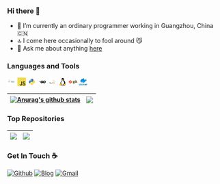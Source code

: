 ### Hi there 👋

<!--
**hooj0/hooj0** is a ✨ _special_ ✨ repository because its `README.md` (this file) appears on your GitHub profile.

Here are some ideas to get you started:

- 🔭 I’m currently working on ...
- 🌱 I’m currently learning ...
- 👯 I’m looking to collaborate on ...
- 🤔 I’m looking for help with ...
- 💬 Ask me about ...
- 📫 How to reach me: ...
- 😄 Pronouns: ...
- ⚡ Fun fact: ...
-->

- 🔭 I’m currently an ordinary programmer working in Guangzhou, China 🇨🇳
- 🔝 I come here occasionally to fool around 😼
- 💬 Ask me about anything [here](https://github.com/hooj0/hooj0/issues)

### Languages and Tools
<code><img height="20" src="https://raw.githubusercontent.com/github/explore/80688e429a7d4ef2fca1e82350fe8e3517d3494d/topics/java/java.png"></code>
<code><img height="20" src="https://raw.githubusercontent.com/github/explore/80688e429a7d4ef2fca1e82350fe8e3517d3494d/topics/javascript/javascript.png"></code>
<code><img height="20" src="https://raw.githubusercontent.com/github/explore/80688e429a7d4ef2fca1e82350fe8e3517d3494d/topics/python/python.png"></code>
<code><img height="20" src="https://raw.githubusercontent.com/github/explore/80688e429a7d4ef2fca1e82350fe8e3517d3494d/topics/go/go.png"></code> 
<code><img height="20" src="https://raw.githubusercontent.com/github/explore/80688e429a7d4ef2fca1e82350fe8e3517d3494d/topics/mysql/mysql.png"></code>
<code><img height="20" src="https://raw.githubusercontent.com/github/explore/80688e429a7d4ef2fca1e82350fe8e3517d3494d/topics/linux/linux.png"></code>
<code><img height="20" src="https://raw.githubusercontent.com/github/explore/80688e429a7d4ef2fca1e82350fe8e3517d3494d/topics/git/git.png"></code>
<code><img height="20" src="https://raw.githubusercontent.com/github/explore/80688e429a7d4ef2fca1e82350fe8e3517d3494d/topics/docker/docker.png"></code>

| <a href="https://github.com/hooj0/sensitive-words-filter"><img align="center" src="https://github-readme-stats.vercel.app/api?username=hooj0&show_icons=true&include_all_commits=true&theme=dracula&hide_border=true&count_private=true" alt="Anurag's github stats" /></a> | <a href="https://github.com/hooj0/spring-data-fabric-chaincode"><img align="center" src="https://github-readme-stats.vercel.app/api/top-langs/?username=hooj0&layout=compact&theme=dracula&hide_border=true&langs_count=8&count_private=true" /></a> |
| ------------- | ------------- |

<!--
<img src="https://github-profile-trophy.vercel.app/?username=hooj0&column=7&theme=dracula"/>|
-->

### Top Repositories
| <a href="https://github.com/hooj0/sensitive-words-filter">  <img align="center" src="https://github-readme-stats.vercel.app/api/pin/?username=hooj0&repo=sensitive-words-filter&theme=dracula" />  </a> | <a href="https://github.com/hooj0/spring-data-fabric-chaincode">  <img align="center" src="https://github-readme-stats.vercel.app/api/pin/?username=hooj0&repo=spring-data-fabric-chaincode&theme=dracula" />  </a> |
|----|----|
  
### Get In Touch ☕
[![Github](https://img.shields.io/badge/-Github-000?style=flat&logo=Github&logoColor=white)](https://github.com/hooj0)
[![Blog](https://img.shields.io/badge/-Website-FCA121?style=flat&logo=java&logoColor=white)](https://hoojo.cnblogs.com/)
[![Gmail](https://img.shields.io/badge/-Gmail-c14438?style=flat&logo=Gmail&logoColor=white)](mailto:hoojo.me@gmail.com)
